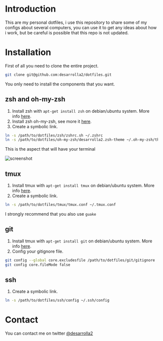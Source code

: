 # Introduction

This are my personal dotfiles, i use this repository to share some of my configs about several computers, you can use it
to get any ideas about how i work, but be careful is possible that this repo is not updated.

# Installation

First of all you need to clone the entire project.

```zsh
git clone git@github.com:desarrolla2/dotfiles.git
```

You only need to install the components that you want.

## zsh and oh-my-zsh

1. Install zsh with `apt-get install zsh` on debian/ubuntu system. More info [here](http://www.zsh.org/).
2. Install zsh oh-my-zsh, see more it [here](https://github.com/eyenx/omzsh).
3. Create a symbolic link.

```zsh
ln -s /path/to/dotfiles/zsh/zshrc.sh ~/.zshrc
ln -s /path/to/dotfiles/oh-my-zsh/desarrolla2.zsh-theme ~/.oh-my-zsh/themes/desarrolla2.zsh-theme
```
This is the aspect that will have your terminal

![screenshot](https://lh4.googleusercontent.com/-Cnm9OfD8PQ0/V5IV4HtZ7qI/AAAAAAAAHYA/W84Tk8vNbkMbGN7I3HA4eGIxTfWrVMzjACL0B/w1044-h157-no/desarrolla2_theme.png "Desarrolla2 theme screenshot")

## tmux

1. Install tmux with `apt-get install tmux` on debian/ubuntu system. More info [here](http://tmux.sourceforge.net/).
2. Create a symbolic link.

```zsh
ln -s /path/to/dotfiles/tmux/tmux.conf ~/.tmux.conf
```

I strongly recommend that you also use `guake`

## git

1. Install tmux with `apt-get install git` on debian/ubuntu system. More info [here](https://git-scm.com/).
2. Config your gitignore file.

```zsh
git config --global core.excludesfile /path/to/dotfiles/git/gitignore
git config core.fileMode false
 ```

## ssh

1. Create a symbolic link.

```zsh
ln -s /path/to/dotfiles/ssh/config ~/.ssh/config
 ```

# Contact

You can contact me on twitter [@desarrolla2](https://twitter.com/desarrolla2)
